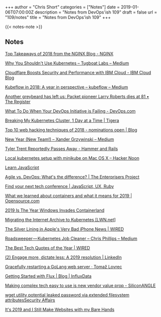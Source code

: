 +++
author = "Chris Short"
categories = ["Notes"]
date = 2019-01-06T07:00:00Z
description = "Notes from DevOps'ish 109"
draft = false
url = "109/notes"
title = "Notes from DevOps'ish 109"
+++

{{< notes-note >}}

## Notes

[Top Takeaways of 2018 from the NGINX Blog - NGINX](https://www.nginx.com/blog/top-takeaways-2018-nginx-blog/)

[Why You Shouldn't Use Kubernetes – Tugboat Labs – Medium](https://medium.com/@strebeld/why-you-shouldnt-use-kubernetes-525d19c7f2e6)

[Cloudflare Boosts Security and Performance with IBM Cloud - IBM Cloud Blog](https://www.ibm.com/blogs/bluemix/2019/01/cloudflare-boosts-security-and-performance-with-ibm-cloud/)

[Kubeflow in 2018: A year in perspective – kubeflow – Medium](https://medium.com/kubeflow/kubeflow-in-2018-a-year-in-perspective-49c273b490f4)

[Another greybeard has left us: Packet pioneer Larry Roberts dies at 81 • The Register](https://www.theregister.co.uk/2019/01/02/arpanet_larry_roberts_dies_aged_81/)

[What To Do When Your DevOps Initiative is Failing - DevOps.com](https://devops.com/what-to-do-when-your-devops-initiative-is-failing/)

[Breaking My Kubernetes Cluster, 1 Day at a Time | Tigera](https://www.tigera.io/blog/breaking-my-cluster1-day-at-a-time/)

[Top 10 web hacking techniques of 2018 - nominations open | Blog](https://portswigger.net/blog/top-10-web-hacking-techniques-of-2018-nominations-open)

[New Year (New Team!) – Xander Grzywinski – Medium](https://medium.com/@XanderGrzy/new-year-new-team-4e95a8f79120)

[Tyler Trent Reportedly Passes Away - Hammer and Rails](https://www.hammerandrails.com/2019/1/1/18164600/tyler-trent-passes-away)

[Local kubernetes setup with minikube on Mac OS X – Hacker Noon](https://hackernoon.com/local-kubernetes-setup-with-minikube-on-mac-os-x-eeeb1cbdc0b)

[Learn JavaScript](https://learnjavascript.online/)

[Agile vs. DevOps: What's the difference? | The Enterprisers Project](https://enterprisersproject.com/article/2019/1/agile-vs-devops-whats-difference)

[Find your next tech conference | JavaScript, UX, Ruby](https://confs.tech/)

[What we learned about containers and what it means for 2019 | Opensource.com](https://opensource.com/article/19/1/best-of-containers)

[2019 Is The Year Windows Invades Containerland](https://www.forbes.com/sites/forbestechcouncil/2019/01/03/2019-is-the-year-windows-invades-containerland/#6e2eeffd7dd7)

[Migrating the Internet Archive to Kubernetes [LWN.net]](https://lwn.net/SubscriberLink/775832/55f04da3a55d84f7/)

[The Silver Lining in Apple's Very Bad iPhone News | WIRED](https://www.wired.com/story/silver-lining-apples-very-bad-iphone-news/)

[Roadsweeper — Kubernetes Job Cleaner – Chris Phillips – Medium](https://medium.com/@cminion/roadsweeper-kubernetes-job-cleaner-790a359dfee2)

[The Best Tech Quotes of the Year | WIRED](https://www.wired.com/story/best-tech-quotes-of-the-year/)

[(2) Engage more, dictate less: A 2019 resolution | LinkedIn](https://www.linkedin.com/pulse/engage-more-dictate-less-2019-resolution-jim-whitehurst/)

[Gracefully restarting a GoLang web server · Tomaž Lovrec](https://tomaz.lovrec.eu/posts/graceful-server-restart/)

[Getting Started with Flux | Blog | InfluxData](https://www.influxdata.com/blog/getting-started-with-flux/)

[Making complex tech easy to use is new vendor value prop - SiliconANGLE](https://siliconangle.com/2019/01/03/making-complex-tech-easy-use-new-vendor-value-prop-think2019/)

[wget utility potential leaked password via extended filesystem attributesSecurity Affairs](https://securityaffairs.co/wordpress/79413/security/wget-flaw.html)

[It's 2019 and I Still Make Websites with my Bare Hands](https://medium.com/@mattholt/its-2019-and-i-still-make-websites-with-my-bare-hands-73d4eec6b7)

